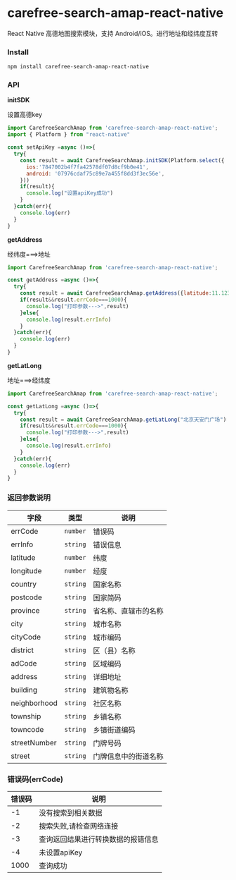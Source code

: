 # carefree-search-amap-react-native

React Native 高德地图搜索模块，支持 Android/iOS。进行地址和经纬度互转
### Install

```bash
npm install carefree-search-amap-react-native
```

### API

**initSDK**

设置高德key

```js
import CarefreeSearchAmap from 'carefree-search-amap-react-native';
import { Platform } from "react-native"

const setApiKey =async ()=>{
  try{
    const result = await CarefreeSearchAmap.initSDK(Platform.select({
      ios:'7847002b4f7fa42578df07d8cf9b0e41',
      android: '07976cdaf75c89e7a455f8dd3f3ec56e', 
    }))
    if(result){
      console.log("设置apiKey成功")
    }
  }catch(err){
    console.log(err)
  }
}

```

**getAddress**

经纬度===>地址

```js
import CarefreeSearchAmap from 'carefree-search-amap-react-native';

const getAddress =async ()=>{
  try{
    const result = await CarefreeSearchAmap.getAddress({latitude:11.123456,longitude:3.123456})
    if(result&&result.errCode===1000){
      console.log("打印参数--->",result)
    }else{
      console.log(result.errInfo)
    }
  }catch(err){
    console.log(err)
  }
}

```

**getLatLong**

地址===>经纬度

```js
import CarefreeSearchAmap from 'carefree-search-amap-react-native';

const getLatLong =async ()=>{
  try{
    const result = await CarefreeSearchAmap.getLatLong("北京天安门广场")
    if(result&&result.errCode===1000){
      console.log("打印参数--->",result)
    }else{
      console.log(result.errInfo)
    }
  }catch(err){
    console.log(err)
  }
}

```

### 返回参数说明

|字段|类型|说明|
|---|---|---|
|errCode|`number`|错误码|
|errInfo|`string`|错误信息|
|latitude|`number`|纬度|
|longitude|`number`|经度|
|country|`string`|国家名称|
|postcode|`string`|国家简码|
|province|`string`|省名称、直辖市的名称|
|city|`string`|城市名称|
|cityCode|`string`|城市编码|
|district|`string`|区（县）名称|
|adCode| `string`|区域编码|
|address|`string`|详细地址|
|building|`string`|建筑物名称|
|neighborhood|`string`|社区名称|
|township|`string`|乡镇名称|
|towncode|`string`|乡镇街道编码|
|streetNumber|`string`|门牌号码|
|street|`string`|门牌信息中的街道名称|

### 错误码(errCode)

|错误码|说明|
|-----|----|
| -1  | 没有搜索到相关数据   |
| -2  | 搜索失败,请检查网络连接   |
| -3  |  查询返回结果进行转换数据的报错信息  |
| -4  | 未设置apiKey   |
| 1000  | 查询成功   |